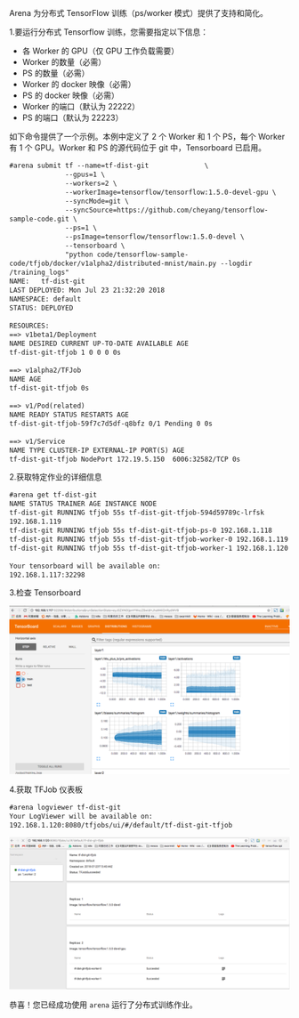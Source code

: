 ﻿

Arena 为分布式 TensorFlow 训练（ps/worker 模式）提供了支持和简化。 


1.要运行分布式 Tensorflow 训练，您需要指定以下信息：

 - 各 Worker 的 GPU（仅 GPU 工作负载需要）
 - Worker 的数量（必需）
 - PS 的数量（必需）
 - Worker 的 docker 映像（必需）
 - PS 的 docker 映像（必需）
 - Worker 的端口（默认为 22222）
 - PS 的端口（默认为 22223）

如下命令提供了一个示例。本例中定义了 2 个 Worker 和 1 个 PS，每个 Worker 有 1 个 GPU。Worker 和 PS 的源代码位于 git 中，Tensorboard 已启用。

```
#arena submit tf --name=tf-dist-git              \
              --gpus=1 \
              --workers=2 \
              --workerImage=tensorflow/tensorflow:1.5.0-devel-gpu \
              --syncMode=git \
              --syncSource=https://github.com/cheyang/tensorflow-sample-code.git \
              --ps=1 \
              --psImage=tensorflow/tensorflow:1.5.0-devel \
              --tensorboard \
              "python code/tensorflow-sample-code/tfjob/docker/v1alpha2/distributed-mnist/main.py --logdir /training_logs"
NAME:   tf-dist-git
LAST DEPLOYED: Mon Jul 23 21:32:20 2018
NAMESPACE: default
STATUS: DEPLOYED

RESOURCES:
==> v1beta1/Deployment
NAME DESIRED CURRENT UP-TO-DATE AVAILABLE AGE
tf-dist-git-tfjob 1 0 0 0 0s

==> v1alpha2/TFJob
NAME AGE
tf-dist-git-tfjob 0s

==> v1/Pod(related)
NAME READY STATUS RESTARTS AGE
tf-dist-git-tfjob-59f7c7d5df-q8bfz 0/1 Pending 0 0s

==> v1/Service
NAME TYPE CLUSTER-IP EXTERNAL-IP PORT(S) AGE
tf-dist-git-tfjob NodePort 172.19.5.150  6006:32582/TCP 0s
```

2\.获取特定作业的详细信息

```
#arena get tf-dist-git
NAME STATUS TRAINER AGE INSTANCE NODE                   
tf-dist-git RUNNING tfjob 55s tf-dist-git-tfjob-594d59789c-lrfsk 192.168.1.119
tf-dist-git RUNNING tfjob 55s tf-dist-git-tfjob-ps-0 192.168.1.118
tf-dist-git RUNNING tfjob 55s tf-dist-git-tfjob-worker-0 192.168.1.119
tf-dist-git RUNNING tfjob 55s tf-dist-git-tfjob-worker-1 192.168.1.120

Your tensorboard will be available on:
192.168.1.117:32298
```

3\.检查 Tensorboard

![](3-tensorboard.jpg)


4\.获取 TFJob 仪表板

```
#arena logviewer tf-dist-git
Your LogViewer will be available on:
192.168.1.120:8080/tfjobs/ui/#/default/tf-dist-git-tfjob
```


![](4-tfjob-logviewer-distributed.jpg)

恭喜！您已经成功使用 `arena` 运行了分布式训练作业。 
